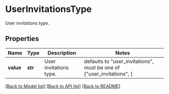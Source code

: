 # UserInvitationsType

User invitations type.

## Properties
Name | Type | Description | Notes
------------ | ------------- | ------------- | -------------
**value** | **str** | User invitations type. | defaults to "user_invitations",  must be one of ["user_invitations", ]

[[Back to Model list]](README.md#documentation-for-models) [[Back to API list]](README.md#documentation-for-api-endpoints) [[Back to README]](README.md)



